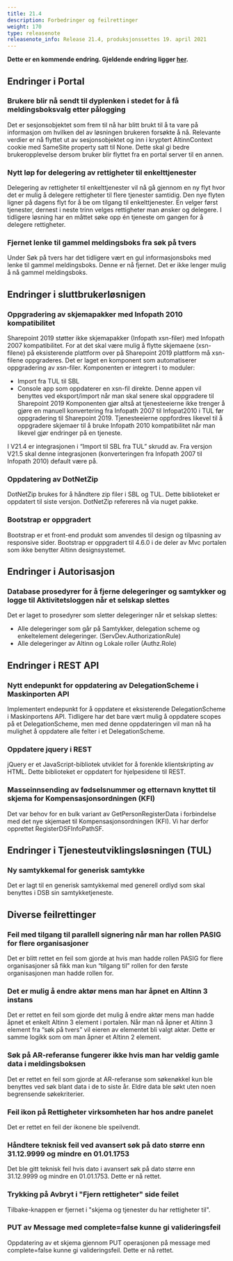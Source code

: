 ```yaml
---
title: 21.4
description: Forbedringer og feilrettinger
weight: 170
type: releasenote
releasenote_info: Release 21.4, produksjonssettes 19. april 2021
---
```


**Dette er en kommende endring. Gjeldende endring ligger [her](../21-3).**

## Endringer i Portal

### Brukere blir nå sendt til dyplenken i stedet for å få meldingsboksvalg etter pålogging

Det er sesjonsobjektet som frem til nå har blitt brukt til å ta vare på informasjon om hvilken del av løsningen brukeren forsøkte å nå. Relevante verdier er nå flyttet ut av sesjonsobjektet og inn i kryptert AltinnContext cookie med SameSite property satt til None. Dette skal gi bedre brukeropplevelse dersom bruker blir flyttet fra en portal server til en annen.

### Nytt løp for delegering av rettigheter til enkelttjenester

Delegering av rettigheter til enkelttjenester vil nå gå gjennom en ny flyt hvor det er mulig å delegere rettigheter til flere tjenester samtidig. Den nye flyten ligner på dagens flyt for å be om tilgang til enkelttjenester. En velger først tjenester, dernest i neste trinn velges rettigheter man ønsker og delegere. I tidligere løsning har en måttet søke opp én tjeneste om gangen for å delegere rettigheter.

### Fjernet lenke til gammel meldingsboks fra søk på tvers

Under Søk på tvers har det tidligere vært en gul informasjonsboks med lenke til gammel meldingsboks. Denne er nå fjernet. Det er ikke lenger mulig å nå gammel meldingsboks.

## Endringer i sluttbrukerløsnigen

### Oppgradering av skjemapakker med Infopath 2010 kompatibilitet

Sharepoint 2019 støtter ikke skjemapakker (Infopath xsn-filer) med Infopath 2007 kompatibilitet. For at det skal være mulig å flytte skjemaene (xsn-filene) på eksisterende plattform over på Sharepoint 2019 plattform må xsn-filene oppgraderes.
Det er laget en komponent som automatiserer oppgradering av xsn-filer. Komponenten er integrert i to moduler:
- Import fra TUL til SBL
- Console app som oppdaterer en xsn-fil direkte. Denne appen vil benyttes ved eksport/import når man skal senere skal oppgradere til Sharepoint 2019
Komponenten gjør altså at tjenesteeierne ikke trenger å gjøre en manuell konvertering fra Infopath 2007 til Infopat2010 i TUL før oppgradering til Sharepoint 2019. Tjenesteeierne oppfordres likevel til å oppgradere skjemaer til å bruke Infopath 2010 kompatibilitet når man likevel gjør endringer på en tjeneste.

I V21.4 er integrasjonen i “Import til SBL fra TUL” skrudd av. Fra versjon V21.5 skal denne integrasjonen (konverteringen fra Infopath 2007 til Infopath 2010) default være på.

### Oppdatering av DotNetZip

DotNetZip brukes for å håndtere zip filer i SBL og TUL. Dette biblioteket er oppdatert til siste versjon. DotNetZip refereres nå via nuget pakke. 

### Bootstrap er oppgradert

Bootstrap er et front-end produkt som anvendes til design og tilpasning av responsive sider. Bootstrap er oppgradert til 4.6.0 i de deler av Mvc portalen som ikke benytter Altinn designsystemet. 

## Endringer i Autorisasjon

### Database prosedyrer for å fjerne delegeringer og samtykker og logge til Aktivitetsloggen når et selskap slettes

Det er laget to prosedyrer som sletter delegeringer når et selskap slettes:
- Alle delegeringer som går på Samtykker, delegation scheme og enkeltelement delegeringer. (ServDev.AuthorizationRule)
- Alle delegeringer av Altinn og Lokale roller (Authz.Role)

## Endringer i REST API

### Nytt endepunkt for oppdatering av DelegationScheme i Maskinporten API
 
Implementert endepunkt for å oppdatere et eksisterende DelegationScheme i Maskinportens API. Tidligere har det bare vært mulig å oppdatere scopes på et DelegationScheme, men med denne oppdateringen vil man nå ha mulighet å oppdatere alle felter i et DelegationScheme.

### Oppdatere jquery i REST

jQuery er et JavaScript-bibliotek utviklet for å forenkle klientskripting av HTML. Dette biblioteket er oppdatert for hjelpesidene til REST.

### Masseinnsending av fødselsnummer og etternavn knyttet til skjema for Kompensasjonsordningen (KFI)

Det var behov for en bulk variant av GetPersonRegisterData i forbindelse med det nye skjemaet til Kompensasjonsordningen (KFI). Vi har derfor opprettet RegisterDSFInfoPathSF.

## Endringer i Tjenesteutviklingsløsningen (TUL)

### Ny samtykkemal for generisk samtykke

Det er lagt til en generisk samtykkemal med generell ordlyd som skal benyttes i DSB sin samtykketjeneste.

## Diverse feilrettinger

### Feil med tilgang til parallell signering når man har rollen PASIG for flere organisasjoner

Det er blitt rettet en feil som gjorde at hvis man hadde rollen PASIG for flere organisasjoner så fikk man kun “tilgang til” rollen for den første organisasjonen man hadde rollen for.

### Det er mulig å endre aktør mens man har åpnet en Altinn 3 instans

Det er rettet en feil som gjorde det mulig å endre aktør mens man hadde åpnet et enkelt Altinn 3 element i portalen. Når man nå åpner et Altinn 3 element fra “søk på tvers” vil eieren av elementet bli valgt aktør. Dette er samme logikk som om man åpner et Altinn 2 element.

### Søk på AR-referanse fungerer ikke hvis man har veldig gamle data i meldingsboksen

Det er rettet en feil som gjorde at AR-referanse som søkenøkkel kun ble benyttes ved søk blant data i de to siste år. Eldre data ble søkt uten noen begrensende søkekriterier.

### Feil ikon på Rettigheter virksomheten har hos andre panelet

Det er rettet en feil der ikonene ble speilvendt. 

### Håndtere teknisk feil ved avansert søk på dato større enn 31.12.9999 og mindre en 01.01.1753

Det ble gitt teknisk feil hvis dato i avansert søk på dato større enn 31.12.9999 og mindre en 01.01.1753. Dette er nå rettet.

### Trykking på Avbryt i "Fjern rettigheter" side feilet

Tilbake-knappen er fjernet i "skjema og tjenester du har rettigheter til".

### PUT av Message med complete=false kunne gi valideringsfeil

Oppdatering av et skjema gjennom PUT operasjonen på message med complete=false kunne gi valideringsfeil. Dette er nå rettet.

 